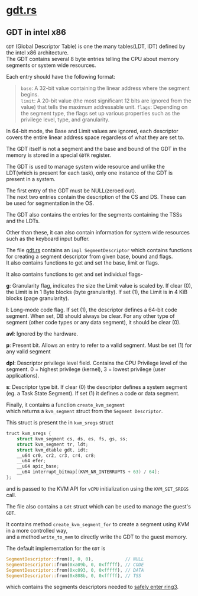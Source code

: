 # [gdt.rs](https://github.com/rust-vmm/vmm-reference/blob/main/src/vm-vcpu-ref/src/x86_64/gdt.rs)


## GDT in intel x86 

`GDT` (Global Descriptor Table) is one the many tables(LDT, IDT) defined by the intel x86 architecture.   
The GDT contains several 8 byte entries telling the CPU about memory segments or system wide resources.   

Each entry should have the following format:
   
> `base`: A 32-bit value containing the linear address where the segment begins.   
> `limit`: A 20-bit value (the most significant 12 bits are ignored from the value) that tells the maximum addressable unit.
 > `flags`: Depending on the segment type, the flags set up various properties such as the privilege level, type, and granularity.

In 64-bit mode, the Base and Limit values are ignored, each descriptor covers the entire linear address space regardless of what they are set to. 

The GDT itself is not a segment and the base and bound of the GDT in the memory is stored in a special `GDTR` register.   

The GDT is used to manage system wide resource and unlike the LDT(which is present for each task), only one instance of the GDT is present in a system.   

The first entry of the GDT must be NULL(zeroed out).   
The next two entries contain the description of the CS and DS. These can be used for segmentation in the OS.   

The GDT also contains the entries for the segments containing the TSSs and the LDTs.   

Other than these, it can also contain information for system wide resources such as the keyboard input buffer.   

The file [gdt.rs](https://github.com/rust-vmm/vmm-reference/blob/main/src/vm-vcpu-ref/src/x86_64/cpuid.rs) contains an `impl SegmentDescriptor` which contains functions for creating a segment descriptor from given base, bound and flags.  
It also contains functions to get and set the base, limit or flags.   

It also contains functions to get and set individual flags-   

**g**: Granularity flag, indicates the size the Limit value is scaled by. If clear (0), the Limit is in 1 Byte blocks (byte granularity). If set (1), the Limit is in 4 KiB blocks (page granularity).  

**l**: Long-mode code flag. If set (1), the descriptor defines a 64-bit code segment. When set, DB should always be clear. For any other type of segment (other code types or any data segment), it should be clear (0). 

**avl**: Ignored by the hardware.

**p**: Present bit. Allows an entry to refer to a valid segment. Must be set (1) for any valid segment  

**dpl**: Descriptor privilege level field. Contains the CPU Privilege level of the segment. 0 = highest privilege (kernel), 3 = lowest privilege (user applications).   

**s**: Descriptor type bit. If clear (0) the descriptor defines a system segment (eg. a Task State Segment). If set (1) it defines a code or data segment.  

Finally, it contains a function `create_kvm_segment`  
which returns a `kvm_segment` struct from the `Segment Descriptor`.   

This struct is present the in `kvm_sregs` struct  
```c
truct kvm_sregs {
	struct kvm_segment cs, ds, es, fs, gs, ss;
	struct kvm_segment tr, ldt;
	struct kvm_dtable gdt, idt;
	__u64 cr0, cr2, cr3, cr4, cr8;
	__u64 efer;
	__u64 apic_base;
	__u64 interrupt_bitmap[(KVM_NR_INTERRUPTS + 63) / 64];
};
``` 
and is passed to the KVM API for `vCPU` initialization using the `KVM_SET_SREGS` call.    


The file also contains a `Gdt` struct which can be used to manage the guest's `GDT`.    

It contains  method `create_kvm_segment_for` to create a segment using KVM in a more controlled way,  
and a method `write_to_mem` to directly write the GDT to the guest memory.   



The default implementation for the `GDT` is
```rust
SegmentDescriptor::from(0, 0, 0),            // NULL
SegmentDescriptor::from(0xa09b, 0, 0xfffff), // CODE
SegmentDescriptor::from(0xc093, 0, 0xfffff), // DATA
SegmentDescriptor::from(0x808b, 0, 0xfffff), // TSS
```
which contains the segments descriptors needed to [safely enter ring3](https://wiki.osdev.org/Getting_to_Ring_3).  


